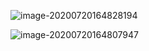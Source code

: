 

![image-20200720164828194](https://tva1.sinaimg.cn/large/007S8ZIlly1ggxj9yj8akj310a07kgvk.jpg)

![image-20200720164807947](https://tva1.sinaimg.cn/large/007S8ZIlly1ggxj9kpmsrj312e05iq8m.jpg)